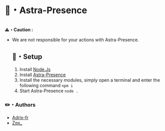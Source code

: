 <h1>
  🌙・Astra-Presence
</h1>

<div style="text-align:center"><img src=""></div>

**⚠️・Caution :**
- We are not responsible for your actions with Astra-Presence.

  ## 🔩・Setup
  1. Install [Node.Js](https://nodejs.org/en)
  2. Install [Astra-Presence](https://github.com/ZqxDev/Astra-Presence/releases/tag/V1)
  3. Install the necessary modules, simply open a terminal and enter the following command `npm i`
  4. Start Astra-Presence `node .`

### ✏️・Authors
- [Adrix-fr](https://github.com/adrix-fr)
- [Zqx_](https://github.com/ZqxDev)
